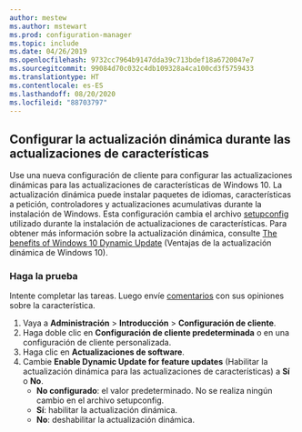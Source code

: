 ```yaml
---
author: mestew
ms.author: mstewart
ms.prod: configuration-manager
ms.topic: include
ms.date: 04/26/2019
ms.openlocfilehash: 9732cc7964b9147dda39c713bdef18a6720047e7
ms.sourcegitcommit: 99084d70c032c4db109328a4ca100cd3f5759433
ms.translationtype: HT
ms.contentlocale: es-ES
ms.lasthandoff: 08/20/2020
ms.locfileid: "88703797"
---
```

## <a name="configure-dynamic-update-during-feature-updates"></a>Configurar la actualización dinámica durante las actualizaciones de características
<!--4062619-->
Use una nueva configuración de cliente para configurar las actualizaciones dinámicas para las actualizaciones de características de Windows 10. La actualización dinámica puede instalar paquetes de idiomas, características a petición, controladores y actualizaciones acumulativas durante la instalación de Windows. Esta configuración cambia el archivo [setupconfig](/windows-hardware/manufacture/desktop/windows-setup-automation-overview) utilizado durante la instalación de actualizaciones de características. Para obtener más información sobre la actualización dinámica, consulte [The benefits of Windows 10 Dynamic Update](https://techcommunity.microsoft.com/t5/Windows-IT-Pro-Blog/The-benefits-of-Windows-10-Dynamic-Update/ba-p/467847) (Ventajas de la actualización dinámica de Windows 10). 

### <a name="try-it-out"></a>Haga la prueba

Intente completar las tareas. Luego envíe [comentarios](../../../../understand/find-help.md#product-feedback) con sus opiniones sobre la característica.

1. Vaya a **Administración** > **Introducción** > **Configuración de cliente**.
1. Haga doble clic en **Configuración de cliente predeterminada** o en una configuración de cliente personalizada.
1. Haga clic en **Actualizaciones de software**.
1. Cambie **Enable Dynamic Update for feature updates** (Habilitar la actualización dinámica para las actualizaciones de características) a **Sí** o **No**.
    - **No configurado**: el valor predeterminado. No se realiza ningún cambio en el archivo setupconfig.
    - **Sí**: habilitar la actualización dinámica.
    - **No**: deshabilitar la actualización dinámica.